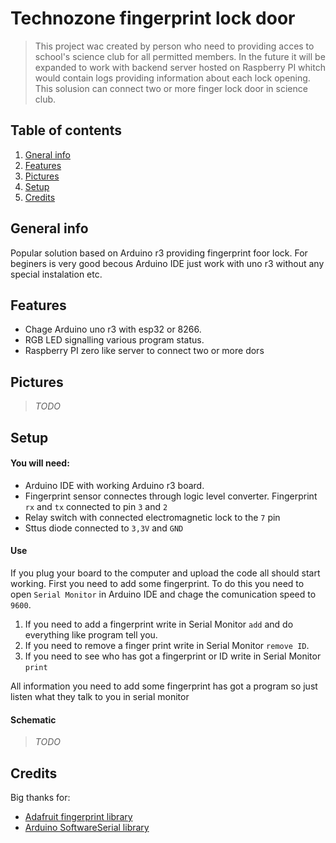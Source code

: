 # Technozone fingerprint lock door 

>This project wac created by person who need to providing acces to school's science club for all permitted members. In the future it will be expanded to work with backend server hosted on Raspberry PI whitch would contain logs providing information about each lock opening. This solusion can connect two or more finger lock door in science club. 

## Table of contents 
1. [Gneral info](#general-info) 
2. [Features](#features) 
3. [Pictures](#pictures) 
4. [Setup](#setup)   <!-- to:do in feature is do a good setup section -->
5. [Credits](#credits) 


## General info
Popular solution based on Arduino r3 providing fingerprint foor lock. For beginers is very good becous Arduino IDE just work with uno r3 without any special instalation etc.  


## Features
* Chage Arduino uno r3 with esp32 or 8266. 
* RGB LED signalling various program status. 
* Raspberry PI zero like server to connect two or more dors 


## Pictures <!-- do a good looking pictures if i actualy done -->
> _TODO_

## Setup 
#### You will need: 
* Arduino IDE with working Arduino r3 board.
* Fingerprint sensor connectes through logic level converter. Fingerprint `rx` and `tx` connected to pin `3` and `2`
* Relay switch with connected electromagnetic lock to the `7` pin 
* Sttus diode connected to `3,3V` and `GND`

#### Use 
If you plug your board to the computer and upload the code all should start working. First you need to add some fingerprint. To do this you need to open `Serial Monitor` in Arduino IDE and chage the comunication speed to `9600`. <br>

1. If you need to add a fingerprint write in Serial Monitor `add` and do everything like program tell you. 
2. If you need to remove a finger print write in Serial Monitor `remove ID`.
3. If you need to see who has got a fingerprint or ID write in Serial Monitor `print`

All information you need to add some fingerprint has got a program so just listen what they talk to you in serial monitor

#### Schematic
> _TODO_


## Credits
Big thanks for: 

* [Adafruit fingerprint library](https://github.com/adafruit/Adafruit-Fingerprint-Sensor-Library)
* [Arduino SoftwareSerial library](https://docs.arduino.cc/learn/built-in-libraries/software-serial/)